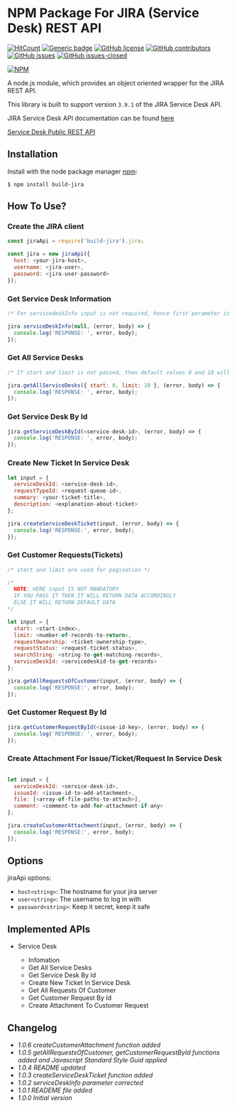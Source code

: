 # NPM Package For JIRA (Service Desk) REST API

<!-- [![Build Status](https://travis-ci.org/Chetan07j/build-jira.svg?branch=master)](https://travis-ci.org/Chetan07j/build-jira) -->
[![HitCount](http://hits.dwyl.io/chetan07j/build-jira.svg)](http://hits.dwyl.io/chetan07j/build-jira)
[![Generic badge](https://img.shields.io/badge/code%20style-standard-brightgreen.svg)](https://standardjs.com)
[![GitHub license](https://img.shields.io/github/license/chetan07j/build-jira.svg)](https://github.com/Chetan07j/build-jira/blob/master/LICENSE)
[![GitHub contributors](https://img.shields.io/github/contributors/chetan07j/build-jira.svg)](https://github.com/Chetan07j/build-jira/graphs/contributors/)
[![GitHub issues](https://img.shields.io/github/issues/chetan07j/build-jira.svg)](https://github.com/Chetan07j/build-jira/issues/)
[![GitHub issues-closed](https://img.shields.io/github/issues-closed/chetan07j/build-jira.svg)](https://github.com/Chetan07j/build-jira/issues?q=is%3Aissue+is%3Aclosed)

[![NPM](https://nodei.co/npm/build-jira.png?downloads=true&downloadRank=true&stars=true)](https://nodei.co/npm/build-jira/)

A node.js module, which provides an object oriented wrapper for the JIRA REST API.

This library is built to support version `3.9.1` of the JIRA Service Desk API.

JIRA Service Desk API documentation can be found [here](https://docs.atlassian.com/jira-servicedesk/REST/3.9.1/)

[Service Desk Public REST API](https://developer.atlassian.com/cloud/jira/service-desk/rest/)

<!-- This package is written using [Javascript Standard Style](https://standardjs.com/rules.html) -->

## Installation

Install with the node package manager [npm](http://npmjs.org):

```shell
$ npm install build-jira
```

## How To Use?

### Create the JIRA client

```javascript
const jiraApi = require('build-jira').jira;

const jira = new jiraApi({
  host: <your-jira-host>,
  username: <jira-user>,
  password: <jira-user-password>
});
```

### Get Service Desk Information

```javascript
/* For servicedeskInfo input is not required, hence first parameter is null in this call. */

jira.serviceDeskInfo(null, (error, body) => {
  console.log('RESPONSE: ', error, body);
});
```

### Get All Service Desks

```javascript
/* If start and limit is not passed, then default values 0 and 10 will get applied respectively */

jira.getAllServiceDesks({ start: 0, limit: 10 }, (error, body) => {
  console.log('RESPONSE: ', error, body);
});
```

### Get Service Desk By Id

```javascript
jira.getServiceDeskById(<service-desk-id>, (error, body) => {
  console.log('RESPONSE: ', error, body);
});
```

### Create New Ticket In Service Desk

```javascript
let input = {
  serviceDeskId: <service-desk-id>,
  requestTypeId: <request-queue-id>,
  summary: <your-ticket-title>,
  description: <explanation-about-ticket>
};

jira.createServiceDeskTicket(input, (error, body) => {
  console.log('RESPONSE:', error, body);
});
```

### Get Customer Requests(Tickets)

```javascript
/* start and limit are used for pagination */

/*
  NOTE: HERE input IS NOT MANDATORY
  IF YOU PASS IT THEN IT WILL RETURN DATA ACCORDINGLY
  ELSE IT WILL RETURN DEFAULT DATA
*/

let input = {
  start: <start-index>,
  limit: <number-of-records-to-return>,
  requestOwnership: <ticket-ownership-type>,
  requestStatus: <request-ticket-status>,
  searchString: <string-to-get-matching-records>,
  serviceDeskId: <servicedeskid-to-get-records>
};

jira.getAllRequestsOfCustomer(input, (error, body) => {
  console.log('RESPONSE:', error, body);
});
```

### Get Customer Request By Id

```javascript
jira.getCustomerRequestById(<issue-id-key>, (error, body) => {
  console.log('RESPONSE: ', error, body);
});
```

### Create Attachment For Issue/Ticket/Request In Service Desk

```javascript

let input = {
  serviceDeskId: <service-desk-id>,
  issueId: <issue-id-to-add-attachment>,
  file: [<array-of-file-paths-to-attach>],
  comment: <comment-to-add-for-attachment-if-any>
};

jira.createCustomerAttachment(input, (error, body) => {
  console.log('RESPONSE:', error, body);
});
```

## Options

jiraApi options: <!-- * `protocol<string>`: Typically 'http:' or 'https:' -->

- `host<string>`: The hostname for your jira server
- `user<string>`: The username to log in with
- `password<string>`: Keep it secret, keep it safe

## Implemented APIs

- Service Desk

  - Infomation
  - Get All Service Desks
  - Get Service Desk By Id
  - Create New Ticket In Service Desk
  - Get All Requests Of Customer
  - Get Customer Request By Id
  - Create Attachment To Customer Request

## Changelog

- _1.0.6 createCustomerAttachment function added_
- _1.0.5 getAllRequestsOfCustomer, getCustomerRequestById functions added and Javascript Standard Style Guid applied_
- _1.0.4 README updated_
- _1.0.3 createServiceDeskTicket function added_
- _1.0.2 serviceDeskInfo parameter corrected_
- _1.0.1 READEME file added_
- _1.0.0 Initial version_
